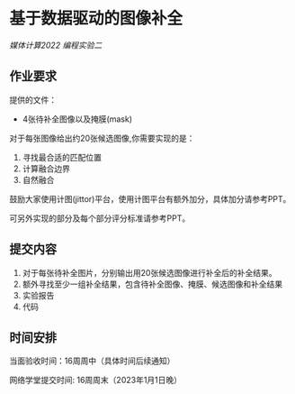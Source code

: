 # 基于数据驱动的图像补全
*媒体计算2022 编程实验二*
## 作业要求
提供的文件：
- 4张待补全图像以及掩膜(mask)
  

对于每张图像给出约20张候选图像,你需要实现的是：
1. 寻找最合适的匹配位置
2. 计算融合边界
3. 自然融合
   

鼓励大家使用计图(jittor)平台，使用计图平台有额外加分，具体加分请参考PPT。

可另外实现的部分及每个部分评分标准请参考PPT。



## 提交内容

1. 对于每张待补全图片，分别输出用20张候选图像进行补全后的补全结果。
2. 额外寻找至少一组补全结果，包含待补全图像、掩膜、候选图像和补全结果
3. 实验报告
4. 代码

## 时间安排

当面验收时间：16周周中（具体时间后续通知）

网络学堂提交时间: 16周周末（2023年1月1日晚）